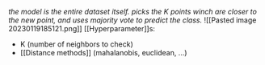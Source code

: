 _the model is the entire dataset itself. picks the K points winch are closer to the new point, and uses majority vote to predict the class._
![[Pasted image 20230119185121.png]]
[[Hyperparameter]]s:
- K (number of neighbors to check)
- [[Distance methods]] (mahalanobis, euclidean, ...)
